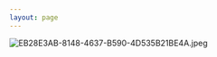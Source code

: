 ```yaml
---
layout: page
---
```



![EB28E3AB-8148-4637-B590-4D535B21BE4A.jpeg](/uploads/EB28E3AB-8148-4637-B590-4D535B21BE4A.jpeg)

